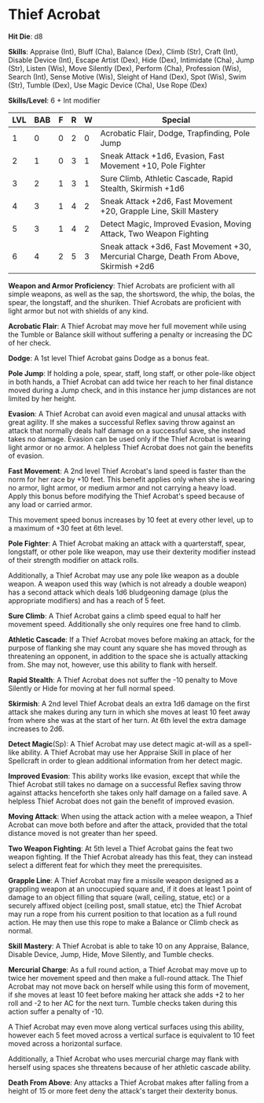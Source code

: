 # Thief Acrobat

**Hit Die**: d8

**Skills**: Appraise (Int), Bluff (Cha), Balance (Dex), Climb (Str), Craft (Int), Disable Device (Int), Escape Artist (Dex), Hide (Dex), Intimidate (Cha), Jump (Str), Listen (Wis), Move Silently (Dex), Perform (Cha), Profession (Wis), Search (Int), Sense Motive (Wis), Sleight of Hand (Dex), Spot (Wis), Swim (Str), Tumble (Dex), Use Magic Device (Cha), Use Rope (Dex)

**Skills/Level**: 6 + Int modifier

LVL | BAB | F | R | W | Special 
--- | --- | - | - | - | ------- 
1   | 0   | 0 | 2 | 0 | Acrobatic Flair, Dodge, Trapfinding, Pole Jump        
2   | 1   | 0 | 3 | 1 | Sneak Attack +1d6, Evasion, Fast Movement +10, Pole Fighter
3   | 2   | 1 | 3 | 1 | Sure Climb, Athletic Cascade, Rapid Stealth, Skirmish +1d6
4   | 3   | 1 | 4 | 2 | Sneak Attack +2d6, Fast Movement +20, Grapple Line, Skill Mastery
5   | 3   | 1 | 4 | 2 | Detect Magic, Improved Evasion, Moving Attack, Two Weapon Fighting
6   | 4   | 2 | 5 | 3 | Sneak attack +3d6, Fast Movement +30, Mercurial Charge, Death From Above, Skirmish +2d6

**Weapon and Armor Proficiency**: Thief Acrobats are proficient with all simple weapons, as well as the sap, the shortsword, the whip, the bolas, the spear, the longstaff, and the shuriken. Thief Acrobats are proficient with light armor but not with shields of any kind.

**Acrobatic Flair**: A Thief Acrobat may move her full movement while using the Tumble or Balance skill without suffering a penalty or increasing the DC of her check.

**Dodge**: A 1st level Thief Acrobat gains Dodge as a bonus feat.

**Pole Jump**: If holding a pole, spear, staff, long staff, or other pole-like object in both hands, a Thief Acrobat can add twice her reach to her final distance moved during a Jump check, and in this instance her jump distances are not limited by her height.

**Evasion**: A Thief Acrobat can avoid even magical and unusal attacks with great agility. If she makes a successful Reflex saving throw against an attack that normally deals half damage on a successful save, she instead takes no damage. Evasion can be used only if the Thief Acrobat is wearing light armor or no armor. A helpless Thief Acrobat does not gain the benefits of evasion.

**Fast Movement**: A 2nd level Thief Acrobat's land speed is faster than the norm for her race by +10 feet. This benefit applies only when she is wearing no armor, light armor, or medium armor and not carrying a heavy load. Apply this bonus before modifying the Thief Acrobat's speed because of any load or carried armor.

This movement speed bonus increases by 10 feet at every other level, up to a maximum of +30 feet at 6th level.

**Pole Fighter**: A Thief Acrobat making an attack with a quarterstaff, spear, longstaff, or other pole like weapon, may use their dexterity modifier instead of their strength modifier on attack rolls.

Additionally, a Thief Acrobat may use any pole like weapon as a double weapon. A weapon used this way (which is not already a double weapon) has a second attack which deals 1d6 bludgeoning damage (plus the appropriate modifiers) and has a reach of 5 feet.

**Sure Climb**: A Thief Acrobat gains a climb speed equal to half her movement speed. Additionally she only requires one free hand to climb.

**Athletic Cascade**: If a Thief Acrobat moves before making an attack, for the purpose of flanking she may count any square she has moved through as threatening an opponent, in addition to the space she is actually attacking from. She may not, however, use this ability to flank with herself.

**Rapid Stealth**: A Thief Acrobat does not suffer the -10 penalty to Move Silently or Hide for moving at her full normal speed.

**Skirmish**: A 2nd level Thief Acrobat deals an extra 1d6 damage on the first attack she makes during any turn in which she moves at least 10 feet away from where she was at the start of her turn. At 6th level the extra damage increases to 2d6.

**Detect Magic**(Sp): A Thief Acrobat may use detect magic at-will as a spell-like ability. A Thief Acrobat may use her Appraise Skill in place of her Spellcraft in order to glean additional information from her detect magic.

**Improved Evasion**: This ability works like evasion, except that while the Thief Acrobat still takes no damage on a successful Reflex saving throw against attacks henceforth she takes only half damage on a failed save. A helpless Thief Acrobat does not gain the benefit of improved evasion.

**Moving Attack**: When using the attack action with a melee weapon, a Thief Acrobat can move both before and after the attack, provided that the total distance moved is not greater than her speed.

**Two Weapon Fighting**: At 5th level a Thief Acrobat gains the feat two weapon fighting. If the Thief Acrobat already has this feat, they can instead select a different feat for which they meet the prerequisites.

**Grapple Line**: A Thief Acrobat may fire a missile weapon designed as a grappling weapon at an unoccupied square and, if it does at least 1 point of damage to an object filling that square (wall, ceiling, statue, etc) or a securely affixed object (ceiling post, small statue, etc) the Thief Acrobat may run a rope from his current position to that location as a full round action. He may then use this rope to make a Balance or Climb check as normal.

**Skill Mastery**: A Thief Acrobat is able to take 10 on any Appraise, Balance, Disable Device, Jump, Hide, Move Silently, and Tumble checks. 

**Mercurial Charge**: As a full round action, a Thief Acrobat may move up to twice her movement speed and then make a full-round attack. The Thief Acrobat may not move back on herself while using this form of movement, if she moves at least 10 feet before making her attack she adds +2 to her roll and -2 to her AC for the next turn. Tumble checks taken during this action suffer a penalty of -10.

A Thief Acrobat may even move along vertical surfaces using this ability, however each 5 feet moved across a vertical surface is equivalent to 10 feet moved across a horizontal surface.

Additionally, a Thief Acrobat who uses mercurial charge may flank with herself using spaces she threatens because of her athletic cascade ability.

**Death From Above**: Any attacks a Thief Acrobat makes after falling from a height of 15 or more feet deny the attack's target their dexterity bonus.
